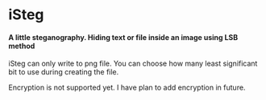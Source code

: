 # iSteg
#### A little steganography. Hiding text or file inside an image using LSB method

iSteg can only write to png file.
You can choose how many least significant bit to use during creating the file.

Encryption is not supported yet. I have plan to add encryption in future.
